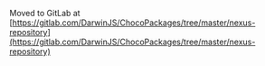 
Moved to GitLab at [https://gitlab.com/DarwinJS/ChocoPackages/tree/master/nexus-repository](https://gitlab.com/DarwinJS/ChocoPackages/tree/master/nexus-repository)